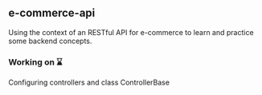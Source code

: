 ## e-commerce-api
Using the context of an RESTful API for e-commerce to learn and practice some backend concepts. 

### Working on ⌛
Configuring controllers and class ControllerBase
